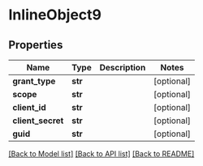# InlineObject9

## Properties
Name | Type | Description | Notes
------------ | ------------- | ------------- | -------------
**grant_type** | **str** |  | [optional] 
**scope** | **str** |  | [optional] 
**client_id** | **str** |  | [optional] 
**client_secret** | **str** |  | [optional] 
**guid** | **str** |  | [optional] 

[[Back to Model list]](../README.md#documentation-for-models) [[Back to API list]](../README.md#documentation-for-api-endpoints) [[Back to README]](../README.md)


